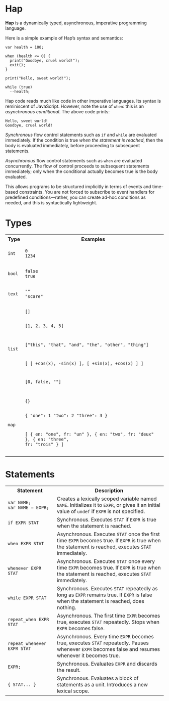 # Hap

**Hap** is a dynamically typed, asynchronous, imperative programming language.

Here is a simple example of Hap&rsquo;s syntax and semantics:

```
var health = 100;

when (health <= 0) {
  print("Goodbye, cruel world!");
  exit();
}

print("Hello, sweet world!");

while (true)
  --health;
```

Hap code reads much like code in other imperative languages. Its syntax is reminiscent of JavaScript. However, note the use of `when`: this is an *asynchronous conditional*. The above code prints:

```
Hello, sweet world!
Goodbye, cruel world!
```

*Synchronous* flow control statements such as `if` and `while` are evaluated immediately. If the condition is true *when the statement is reached*, then the body is evaluated immediately, before proceeding to subsequent statements.

*Asynchronous* flow control statements such as `when` are evaluated concurrently. The flow of control proceeds to subsequent statements immediately; only when the conditional actually becomes true is the body evaluated.

This allows programs to be structured implicitly in terms of events and time-based constraints. You are not forced to subscribe to event handlers for predefined conditions&mdash;rather, you can create ad-hoc conditions as needed, and this is syntactically lightweight.

# Types

<table>
<tr><th>Type</th><th>Examples</th></tr>
<tr>
<td><code>int</code></td>
<td><pre><code>0
1234</code></pre></td>
</tr>
<tr>
<td><code>bool</code></td>
<td><pre><code>false
true</code></pre></td>
</tr>
<tr>
<td><code>text</code></td>
<td><pre><code>""
"scare"</code></pre></td>
</tr>
<tr>
<td><code>list</code></td>
<td><pre><code>[]

[1, 2, 3, 4, 5]

["this", "that", "and", "the", "other", "thing"]

[ [ +cos(x), -sin(x) ],
  [ +sin(x), +cos(x) ] ]

[0, false, ""]</code></pre></td>
</tr>
<tr>
<td><code>map</code></td>
<td><pre><code>{}

{ "one": 1  "two": 2  "three": 3 }

[ { en: "one",   fr: "un"    },
  { en: "two",   fr: "deux"  },
  { en: "three", fr: "trois" } ]</code></pre></td>
</tr>
</table>

# Statements

<table>
<tr><th>Statement</th><th>Description</th></tr>
<tr>
<td><pre><code>var NAME;
var NAME = EXPR;</code></pre></td>
<td>Creates a lexically scoped variable named <code>NAME</code>. Initializes it to <code>EXPR</code>, or gives it an initial value of <code>undef</code> if <code>EXPR</code> is not specified.</td>
</tr>
<tr>
<td><code>if EXPR STAT</code></td>
<td>Synchronous. Executes <code>STAT</code> if <code>EXPR</code> is true when the statement is reached.</td>
</tr>
<tr>
<td><code>when EXPR STAT</code></td>
<td>Asynchronous. Executes <code>STAT</code> once the first time <code>EXPR</code> becomes true. If <code>EXPR</code> is true when the statement is reached, executes <code>STAT</code> immediately.</td>
</tr>
<tr>
<td><code>whenever EXPR STAT</code></td>
<td>Asynchronous. Executes <code>STAT</code> once every time <code>EXPR</code> becomes true. If <code>EXPR</code> is true when the statement is reached, executes <code>STAT</code> immediately.</td>
</tr>
<tr>
<td><code>while EXPR STAT</code></td>
<td>Synchronous. Executes <code>STAT</code> repeatedly as long as <code>EXPR</code> remains true. If <code>EXPR</code> is false when the statement is reached, does nothing.</td>
</tr>
<tr>
<td><code>repeat_when EXPR STAT</code></td>
<td>Asynchronous. The first time <code>EXPR</code> becomes true, executes <code>STAT</code> repeatedly. Stops when <code>EXPR</code> becomes false.</td>
</tr>
<tr>
<td><code>repeat_whenever EXPR STAT</code></td>
<td>Asynchronous. Every time <code>EXPR</code> becomes true, executes <code>STAT</code> repeatedly. Pauses whenever <code>EXPR</code> becomes false and resumes whenever it becomes true.</td>
</tr>
<tr>
<td><code>EXPR;</code></td>
<td>Synchronous. Evaluates <code>EXPR</code> and discards the result.</td>
</tr>
<tr>
<td><code>{ STAT... }</code></td>
<td>Synchronous. Evaluates a block of statements as a unit. Introduces a new lexical scope.</td>
</tr>
</table>
